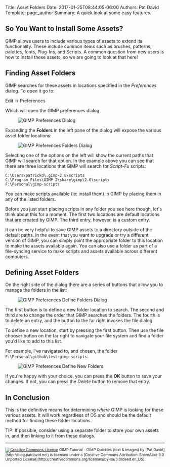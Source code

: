 Title: Asset Folders
Date: 2017-01-25T08:44:05-06:00 
Authors: Pat David
Template: page_author
Summary: A quick look at some easy features.


## So You Want to Install Some Assets?

GIMP allows users to include various types of assets to extend its functionality.
These include common items such as brushes, patterns, palettes, fonts, Plug-Ins, and Scripts.
A common question from new users is how to install these assets, so we are going to look at that here!


## Finding Asset Folders

GIMP searches for these assets in locations specified in the _Preferences_ dialog.
To open it go to:

<div class="MenuCmd"><span>Edit → Preferences</span></div>

Which will open the GIMP preferences dialog:

<figure>
<img src='{filename}GIMP-Preferences.png' alt='GIMP Preferences Dialog'>
</figure>

Expanding the **Folders** in the left pane of the dialog will expose the various asset folder locations:

<figure>
<img src='{filename}GIMP-Preferences-Folders.png' alt='GIMP Preferences Folders Dialog'>
</figure>

Selecting one of the options on the left will show the current paths that GIMP will search for that option.
In the example above you can see that there are three locations that GIMP will search for _Script-Fu_ scripts:

```
C:\Users\patrickd\.gimp-2.8\scripts
C:\Program Files\GIMP 2\share\gimp\2.0\scripts
F:\Personal\gimp-scripts
```

You can make scripts available (ie: install them) in GIMP by placing them in any of the listed folders.

Before you just start placing scripts in any folder you see here though, let's think about this for a moment.
The first two locations are default locations that are created by GIMP.
The third entry, however, is a custom entry. 

It can be very helpful to save GIMP assets to a directory outside of the default paths.
In the event that you want to upgrade or try a different version of GIMP, you can simply point the appropriate folder to this location to make the assets available again.
You can also use a folder as part of a file-syncing service to make scripts and assets available across different computers.


## Defining Asset Folders

On the right side of the dialog there are a series of buttons that allow you to manage the folders in the list:

<figure>
<img src='{filename}GIMP-Preferences-Define.png' alt='GIMP Preferences Define Folders Dialog'>
</figure>


The first button is to define a new folder location to search.
The second and third are to change the order that GIMP searches the folders.
The fourth is to delete an entry, and the button to the far right invokes the file dialog.

To define a new location, start by pressing the first button.
Then use the file chooser button on the far right to navigate your file system and find a folder you'd like to add to this list.

For example, I've navigated to, and chosen, the folder `F:\Personal\github\test-gimp-scripts`:

<figure>
<img src='{filename}GIMP-Preferences-Folders-New.png' alt='GIMP Preferences Define New Folders'>
</figure>

If you're happy with your choice, you can press the **OK** button to save your changes.
If not, you can press the _Delete_ button to remove that entry.



## In Conclusion

This is the definitive means for determining _where_ GIMP is looking for these various assets.
It will work regardless of OS and should be the default method for finding these folder locations.

TIP: If possible, consider using a separate folder to store your own assets in, and then linking to it from these dialogs.


---


<small>
<a href="http://creativecommons.org/licenses/by-sa/3.0/deed.en_US" rel="license"><img class='cc-badge' alt="Creative Commons License" src="/images/creativecommons/by-sa 80x15.png" /></a>
<span xmlns:dct="http://purl.org/dc/terms/">GIMP Tutorial - GIMP Quickies (text & images)</span> by [Pat David](http://blog.patdavid.net)   
is licensed under a [Creative Commons Attribution-ShareAlike 3.0 Unported License](http://creativecommons.org/licenses/by-sa/3.0/deed.en_US).
</small>


